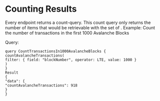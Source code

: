 # Counting Results

Every endpoint returns a count-query. This count query only returns the number of items that would be retrievable with
the set of . Example: Count the number of transactions in the first 1000 Avalanche Blocks

Query:

```
query CountTransactionsIn1000AvalancheBlocks {
countAvalancheTransactions(
filter: { field: "blockNumber", operator: LTE, value: 1000 }
)
}
Result
{
"data": {
"countAvalancheTransactions": 918
}
}
```
